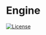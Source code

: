 # Engine

[![License](https://img.shields.io/badge/License-MIT-yellow.svg)](./[LICENSE](https://github.com/ivan-r-sigaev/pico_chess/blob/main/LICENSE))